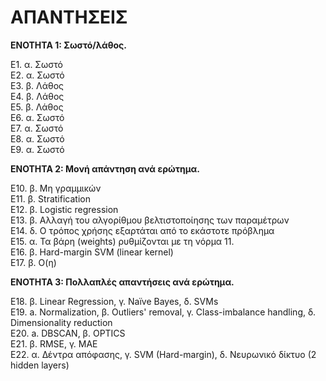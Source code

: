 # ΑΠΑΝΤΗΣΕΙΣ

**ΕΝΟΤΗΤΑ 1: Σωστό/λάθος.**

Ε1. α. Σωστό   
Ε2. α. Σωστό   
Ε3. β. Λάθος   
Ε4. β. Λάθος   
Ε5. β. Λάθος   
Ε6. α. Σωστό   
Ε7. α. Σωστό   
Ε8. α. Σωστό   
Ε9. α. Σωστό   

**ΕΝΟΤΗΤΑ 2: Μονή απάντηση ανά ερώτημα.**

Ε10. β. Μη γραμμικών   
Ε11. β. Stratification   
Ε12. β. Logistic regression   
Ε13. β. Αλλαγή του αλγορίθμου βελτιστοποίησης των παραμέτρων   
Ε14. δ. Ο τρόπος χρήσης εξαρτάται από το εκάστοτε πρόβλημα   
Ε15. α. Τα βάρη (weights) ρυθμίζονται με τη νόρμα 11.   
Ε16. β. Hard-margin SVM (linear kernel)   
Ε17. β. Ο(η)   

**ΕΝΟΤΗΤΑ 3: Πολλαπλές απαντήσεις ανά ερώτημα.**

Ε18. β. Linear Regression, γ. Naïve Bayes, δ. SVMs   
Ε19. a. Normalization, β. Outliers' removal, γ. Class-imbalance handling, δ. Dimensionality reduction    
Ε20. a. DBSCAN, β. OPTICS   
Ε21. β. RMSE, γ. ΜΑΕ   
Ε22. α. Δέντρα απόφασης, γ. SVM (Hard-margin), δ. Νευρωνικό δίκτυο (2 hidden layers)   
